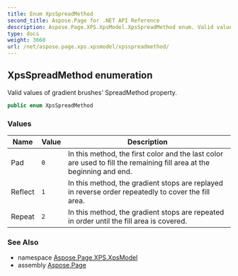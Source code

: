 ```yaml
---
title: Enum XpsSpreadMethod
second_title: Aspose.Page for .NET API Reference
description: Aspose.Page.XPS.XpsModel.XpsSpreadMethod enum. Valid values of gradient brushes SpreadMethod property
type: docs
weight: 3660
url: /net/aspose.page.xps.xpsmodel/xpsspreadmethod/
---
```

## XpsSpreadMethod enumeration

Valid values of gradient brushes' SpreadMethod property.

```csharp
public enum XpsSpreadMethod
```

### Values

| Name | Value | Description |
| --- | --- | --- |
| Pad | `0` | In this method, the first color and the last color are used to fill the remaining fill area at the beginning and end. |
| Reflect | `1` | In this method, the gradient stops are replayed in reverse order repeatedly to cover the fill area. |
| Repeat | `2` | In this method, the gradient stops are repeated in order until the fill area is covered. |

### See Also

* namespace [Aspose.Page.XPS.XpsModel](../../aspose.page.xps.xpsmodel/)
* assembly [Aspose.Page](../../)


